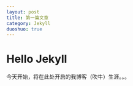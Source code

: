```yaml
---
layout: post
title: 第一篇文章
category: Jekyll
duoshuo: true
---
```


Hello Jekyll
=====

今天开始，将在此处开启的我博客（吹牛）生涯。。。

